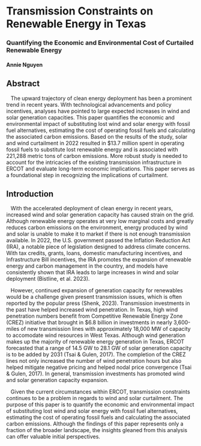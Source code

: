 # Transmission Constraints on Renewable Energy in Texas
### Quantifying the Economic and Environmental Cost of Curtailed Renewable Energy

#### Annie Nguyen



## Abstract

   The upward trajectory of clean energy deployment has been a prominent
trend in recent years. With technological advancements and policy
incentives, analyses have pointed to large expected increases in wind
and solar generation capacities. This paper quantifies the economic and
environmental impact of substituting lost wind and solar energy with
fossil fuel alternatives, estimating the cost of operating fossil fuels
and calculating the associated carbon emissions. Based on the results of
the study, solar and wind curtailment in 2022 resulted in $13.7 million
spent in operating fossil fuels to substitute lost renewable energy and
is associated with 221,288 metric tons of carbon emissions. More robust
study is needed to account for the intricacies of the existing
transmission infrastructure in ERCOT and evaluate long-term economic
implications. This paper serves as a foundational step in recognizing
the implications of curtailment.

## Introduction

   With the accelerated deployment of clean energy in recent years,
increased wind and solar generation capacity has caused strain on the
grid. Although renewable energy operates at very low marginal costs and
greatly reduces carbon emissions on the environment, energy produced by
wind and solar is unable to make it to market if there is not enough
transmission available. In 2022, the U.S. government passed the
Inflation Reduction Act (IRA), a notable piece of legislation designed
to address climate concerns. With tax credits, grants, loans, domestic
manufacturing incentives, and Infrastructure Bill incentives, the IRA
promotes the expansion of renewable energy and carbon management in the
country, and models have consistently shown that IRA leads to large
increases in wind and solar deployment (Bistline, et al. 2023).

   However, continued expansion of generation capacity for renewables
would be a challenge given present transmission issues, which is often
reported by the popular press (Shenk, 2023). Transmission investments in
the past have helped increased wind penetration. In Texas, high wind
penetration numbers benefit from Competitive Renewable Energy Zone
(CREZ) initiative that brought in $6.8 billion in investments in nearly
3,600-miles of new transmission lines with approximately 18,000 MW of
capacity to accomodate wind resources in West Texas. Although wind
generation makes up the majority of renewable energy generation in
Texas, ERCOT forecasted that a range of 14.5 GW to 28.1 GW of solar
generation capacity is to be added by 2031 (Tsai & Gulen, 2017). The
completion of the CREZ lines not only increased the number of wind
penetration hours but also helped mitigate negative pricing and helped
nodal price convergence (Tsai & Gulen, 2017). In general, transmission
investments has promoted wind and solar generation capacity expansion.

   Given the current circumstances within ERCOT, transmission
constraints continues to be a problem in regards to wind and solar
curtailment. The purpose of this paper is to quantify the economic and
environmental impact of substituting lost wind and solar energy with
fossil fuel alternatives, estimating the cost of operating fossil fuels
and calculating the associated carbon emissions. Although the findings
of this paper represents only a fraction of the broader landscape, the
insights gleaned from this analysis can offer valuable initial
perspectives.

